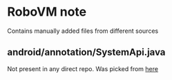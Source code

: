 # RoboVM note
Contains manually added files from different sources

## android/annotation/SystemApi.java 
Not present in any direct repo. Was picked from [here](https://android.googlesource.com/platform/prebuilts/fullsdk/sources/android-30/+/refs/heads/androidx-main-release/android/annotation/SystemApi.java)

